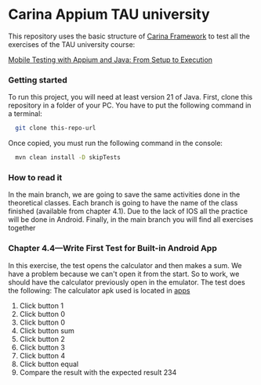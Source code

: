 # Carina Appium TAU university
This repository uses the basic structure of [Carina Framework](https://zebrunner.github.io/carina/) to test
all the exercises of the TAU university course:

[Mobile Testing with Appium and Java: From Setup to Execution](https://testautomationu.applitools.com/appium-java-tutorial-1/chapter4.1.html)


### Getting started
To run this project, you will need at least version 21 of Java.
First, clone this repository in a folder of your PC.
You have to put the following command in a terminal:

```bash
  git clone this-repo-url
```
Once copied, you must run the following command in the console:
```bash
  mvn clean install -D skipTests
```

### How to read it
In the main branch, we are going to save the same activities
done in the theoretical classes.
Each branch is going to have
the name of the class finished (available from chapter 4.1).
Due to the lack of IOS all the practice will be done in Android.
Finally, in the main branch you will find all exercises together

### Chapter 4.4—Write First Test for Built-in Android App
In this exercise, the test opens the calculator and then makes a sum.
We have a problem because we can't open it from the start.
So 
to work, we should have the calculator previously open in the emulator.
The test does the following:
The calculator apk used is located in [apps](src/main/resources/apps)
1. Click button 1
2. Click button 0
3. Click button 0
4. Click button sum
5. Click button 2
6. Click button 3
7. Click button 4
8. Click button equal
9. Compare the result with the expected result 234